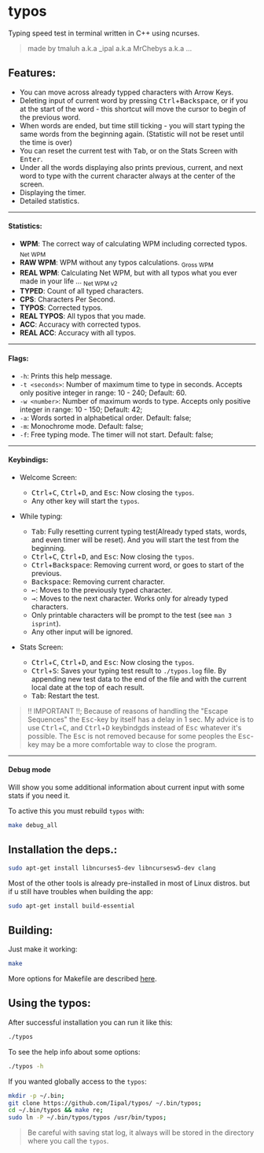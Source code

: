 # typos

Typing speed test in terminal written in C++ using ncurses.

> made by tmaluh a.k.a \_ipal a.k.a MrChebys a.k.a ...

## Features:

- You can move across already typped characters with Arrow Keys.
- Deleting input of current word by pressing <kbd>Ctrl</kbd>+<kbd>Backspace</kbd>, or if you at the start of the word - this shortcut will move the cursor to begin of the previous word.
- When words are ended, but time still ticking - you will start typing the same words from the beginning again. (Statistic will not be reset until the time is over)
- You can reset the current test with <kbd>Tab</kbd>, or on the Stats Screen with <kbd>Enter</kbd>.
- Under all the words displaying also prints previous, current, and next word to type with the current character always at the center of the screen.
- Displaying the timer.
- Detailed statistics.

***

#### Statistics:

- **WPM**: The correct way of calculating WPM including corrected typos. <sub>Net WPM</sub>
- **RAW WPM**: WPM without any typos calculations. <sub>Gross WPM</sub>
- **REAL WPM**: Calculating Net WPM, but with all typos what you ever made in your life ... <sub>Net WPM v2</sub>
- **TYPED**: Count of all typed characters.
- **CPS**: Characters Per Second.
- **TYPOS**: Corrected typos.
- **REAL TYPOS**: All typos that you made.
- **ACC**: Accuracy with corrected typos.
- **REAL ACC**: Accuracy with all typos.

***

#### Flags:
 - `-h`: Prints this help message.
 - `-t <seconds>`: Number of maximum time to type in seconds. Accepts only positive integer in range: 10 - 240; Default: 60.
 - `-w <number>`: Number of maximum words to type. Accepts only positive integer in range: 10 - 150; Default: 42;
 - `-a`: Words sorted in alphabetical order. Default: false;
 - `-m`: Monochrome mode. Default: false;
 - `-f`: Free typing mode. The timer will not start. Default: false;

***

#### Keybindigs:

- Welcome Screen:
  - <kbd>Ctrl</kbd>+<kbd>C</kbd>, <kbd>Ctrl</kbd>+<kbd>D</kbd>, and <kbd>Esc</kbd>: Now closing the `typos`.
  - Any other key will start the `typos`.

- While typing:
  - <kbd>Tab</kbd>: Fully resetting current typing test(Already typed stats, words, and even timer will be reset). And you will start the test from the beginning.
  - <kbd>Ctrl</kbd>+<kbd>C</kbd>, <kbd>Ctrl</kbd>+<kbd>D</kbd>, and <kbd>Esc</kbd>: Now closing the `typos`.
  - <kbd>Ctrl</kbd>+<kbd>Backspace</kbd>: Removing current word, or goes to start of the previous.
  - <kbd>Backspace</kbd>: Removing current character.
  - <kbd>←</kbd>: Moves to the previously typed character.
  - <kbd>→</kbd>: Moves to the next character. Works only for already typed characters.
  - Only printable characters will be prompt to the test (see `man 3 isprint`).
  - Any other input will be ignored.

- Stats Screen:
  - <kbd>Ctrl</kbd>+<kbd>C</kbd>, <kbd>Ctrl</kbd>+<kbd>D</kbd>, and <kbd>Esc</kbd>: Now closing the `typos`.
  - <kbd>Ctrl</kbd>+<kbd>S</kbd>: Saves your typing test result to `./typos.log` file. By appending new test data to the end of the file and with the current local date at the top of each result.
  - <kbd>Tab</kbd>: Restart the test.

> !! IMPORTANT !!; Because of reasons of handling the "Escape Sequences" the <kbd>Esc</kbd>-key by itself has a delay in 1 sec. My advice is to use <kbd>Ctrl</kbd>+<kbd>C</kbd>, and <kbd>Ctrl</kbd>+<kbd>D</kbd> keybindgds instead of <kbd>Esc</kbd> whatever it's possible. The <kbd>Esc</kbd> is not removed because for some peoples the <kbd>Esc</kbd>-key may be a more comfortable way to close the program.

***

#### Debug mode

Will show you some additional information about current input with some stats if you need it.

To active this you must rebuild `typos` with:

```bash
make debug_all
```

## Installation the deps.:

```bash
sudo apt-get install libncurses5-dev libncursesw5-dev clang
```

Most of the other tools is already pre-installed in most of Linux distros. but if u still have troubles when building the app:

```bash
sudo apt-get install build-essential
```

## Building:

Just make it working:

```bash
make
```

More options for Makefile are described [here](https://github.com/Iipal/MakeMeBetter).

## Using the typos:

After successful installation you can run it like this:

```bash
./typos
```

To see the help info about some options:

```bash
./typos -h
```

If you wanted globally access to the `typos`:

```bash
mkdir -p ~/.bin;
git clone https://github.com/Iipal/typos/ ~/.bin/typos;
cd ~/.bin/typos && make re;
sudo ln -P ~/.bin/typos/typos /usr/bin/typos;

```

> Be careful with saving stat log, it always will be stored in the directory where you call the `typos`.
